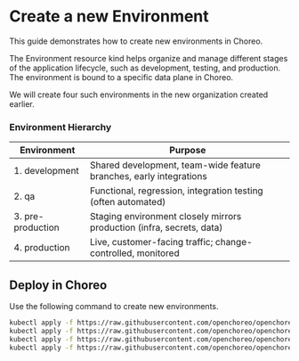 # Create a new Environment
This guide demonstrates how to create new environments in Choreo. 

The Environment resource kind helps organize and manage different stages of the application lifecycle, such as development, testing, and production. The environment is bound to a specific data plane in Choreo. 

We will create four such environments in the new organization created earlier.

### Environment Hierarchy

| Environment      | Purpose                                                                 |
|------------------|-------------------------------------------------------------------------|
| 1. development    | Shared development, team-wide feature branches, early integrations      |
| 2. qa             | Functional, regression, integration testing (often automated)           |
| 3. pre-production | Staging environment closely mirrors production (infra, secrets, data)   |
| 4. production     | Live, customer-facing traffic; change-controlled, monitored 

## Deploy in Choreo
Use the following command to create new environments.

```bash
kubectl apply -f https://raw.githubusercontent.com/openchoreo/openchoreo/release-v0.3/samples/platform-config/new-environments/development-environment.yaml
kubectl apply -f https://raw.githubusercontent.com/openchoreo/openchoreo/release-v0.3/samples/platform-config/new-environments/qa-environment.yaml
kubectl apply -f https://raw.githubusercontent.com/openchoreo/openchoreo/release-v0.3/samples/platform-config/new-environments/pre-production-environment.yaml
kubectl apply -f https://raw.githubusercontent.com/openchoreo/openchoreo/release-v0.3/samples/platform-config/new-environments/production-environment.yaml
```
